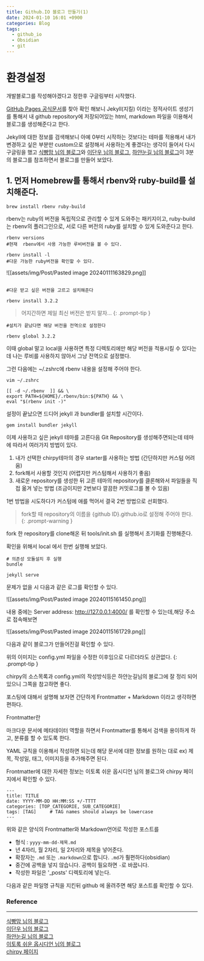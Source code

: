 ```yaml
---
title: Github.IO 블로그 만들기(1)
date: 2024-01-10 16:01 +0900
categories: Blog
tags:
  - github_io
  - Obsidian
  - git
---
```

# 환경설정

개발블로그를 작성해야겠다고 정한후 구글링부터 시작했다.

[GitHub Pages 공식문서](https://docs.github.com/en/pages)를 찾아 확인 해보니 Jekyll(지킬) 이라는 정적사이트 생성기를 통해서 내 github repository에 저장되어있는 html, markdown 파일을 이용해서 블로그를 생성해준다고 한다.

Jekyll에 대한 정보를 검색해보니 아예 0부터 시작하는 것보다는 테마를 적용해서 내가 변경하고 싶은 부분만 custom으로 설정해서 사용하는게 좋겠다는 생각이 들어서 다시 구글링을 했고 [식빵맘 님의 블로그](https://ansohxxn.github.io/blog/i-made-my-blog/)와 [이단우 님의 블로그](https://danu.dev/macos/Mac-OS-settings-5/), [하얀눈길 님의 블로그](https://www.irgroup.org/posts/jekyll-chirpy/)이 3분의 블로그를 참조하면서 블로그를 만들어 보았다.

## 1. 먼저 Homebrew를 통해서 rbenv와 ruby-build를 설치해준다.

```
brew install rbenv ruby-build
```

rbenv는 ruby의 버전을 독립적으로 관리할 수 있게 도와주는 패키지이고,
ruby-build는 rbenv의 플러그인으로, 서로 다른 버전의 ruby를 설치할 수 있게 도와준다고 한다.

```
rbenv versions
#현재  rbenv에서 사용 가능한 루비버전을 볼 수 있다.
```

```
rbenv install -l
#다운 가능한 ruby버전을 확인할 수 있다.
```

![[assets/img/Post/Pasted image 20240111163829.png]]

```shell

#다운 받고 싶은 버전을 고르고 설치해준다 

rbenv install 3.2.2
```

>어지간하면 제일 최신 버전은 받지 말자... 
{: .prompt-tip }

```shell
#설치가 끝났다면 해당 버전을 전역으로 설정한다

rbenv global 3.2.2
```

이때 global 말고 local을 사용하면 특정 디렉토리에만 해당 버전을 적용시킬 수 있다는데 나는 루비를 사용하지 않아서 그냥 전역으로 설정했다.

그런 다음에는  ~/.zshrc에 rbenv 내용을 설정해 주어야 한다.


```shell
vim ~/.zshrc

[[ -d ~/.rbenv  ]] && \
export PATH=${HOME}/.rbenv/bin:${PATH} && \
eval "$(rbenv init -)"

```

설정이 끝났으면 드디어 jekyll 과 bundler를 설치할 시간이다.

```shell
gem install bundler jekyll
```

이제 사용하고 싶은 jekyll 테마를 고른다음 Git Repository를 생성해주면되는데
테마에 따라서 여러가지 방법이 있다.

1. 내가 선택한 chirpy테마의 경우 starter를 사용하는 방법 (간단하지만 커스텀 어려움)
2. fork해서 사용할 것인지 (어렵지만 커스텀해서 사용하기 좋음)
3. 새로운 repository를 생성한 뒤 고른 테마의 repository를 클론해와서 파일들을 직접 옮겨 넣는 방법 (조금이지만 2번보다 깔끔한 커밋로그를 볼 수 있음)

1번 방법을 시도하다가 커스텀에 애를 먹어서 결국 2번 방법으로 선회했다.

>fork할 때 repository의 이름을 {github ID}.github.io로 설정해 주어야 한다.
{: .prompt-warning }

fork 한 repository를 clone해온 뒤 tools/init.sh 를 실행해서 초기화를 진행해준다.

확인을 위해서 local 에서 한번 실행해 보았다.

```shell
# 의존성 모듈설치 후 실행
bundle

jekyll serve
```

문제가 없을 시 다음과 같은 로그를 확인할 수 있다.

![[assets/img/Post/Pasted image 20240115161450.png]]

내용 중에는 Server address: http://127.0.0.1:4000/ 를 확인할 수 있는데,해당 주소로 접속해보면

![[assets/img/Post/Pasted image 20240115161729.png]]

다음과 같이 블로그가 만들어진걸 확인할 수 있다.

위의 이미지는 config.yml 파일을 수정한 이후임으로 다르더라도 상관없다.
{: .prompt-tip }

chirpy의 소스목록과 config.yml의 작성방식등은 하얀눈길님의 블로그에 잘 정리 되어있으니 그쪽을 참고하면 좋다.

포스팅에 대해서 설명해 보자면 간단하게 Frontmatter + Markdown 이라고 생각하면 편하다. 

Frontmatter란

마크다운 문서에 메타데이터 역할을 하면서 Frontmatter를 통해서 검색을 용이하게 하고, 분류를 할 수 있도록 한다. 

YAML 규칙을 이용해서 작성하면 되는데 해당 문서에 대한 정보를 원하는 대로 ex) 제목, 작성일, 태그, 이미지등을 추가해주면 된다.

Frontmatter에 대한 자세한 정보는 이토록 쉬운 옵시디언 님의 블로그와 chirpy 페이지에서 확인할 수 있다. 

```
---
title: TITLE
date: YYYY-MM-DD HH:MM:SS +/-TTTT
categories: [TOP_CATEGORIE, SUB_CATEGORIE]
tags: [TAG]     # TAG names should always be lowercase
---
```

위와 같은 양식의 Frontmatter와 Markdown언어로 작성한 포스트를

- 형식 : `yyyy-mm-dd-제목.md`
- 년 4자리, 월 2자리, 일 2자리와 제목을 넣어준다.
- 확장자는 `.md` 또는 `.markdown`으로 합니다. `.md`가 훨편하다(obsidian)
- 중간에 공백을 넣지 않습니다. 공백이 필요하면 `-`로 바꿉니다.
- 작성한 파일은 '_posts' 디렉토리에 넣는다.

다음과 같은 파일명 규칙을 지킨뒤 github 에 올려주면 해당 포스트를 확인할 수 있다.


### Reference
---
[식빵맘 님의 블로그](https://ansohxxn.github.io/blog/i-made-my-blog/)</br>
[이단우 님의 블로그](https://danu.dev/macos/Mac-OS-settings-5/)</br>
[하얀눈길 님의 블로그](https://www.irgroup.org/posts/jekyll-chirpy/)</br>
[이토록 쉬운 옵시디언 님의 블로그](https://olait.tistory.com/48)</br>
[chirpy 페이지](https://chirpy.cotes.page/)

